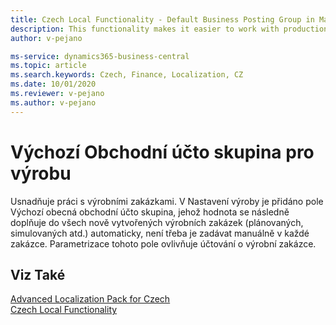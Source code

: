 ```yaml
---
title: Czech Local Functionality - Default Business Posting Group in Manufacturing | Microsoft Docs
description: This functionality makes it easier to work with production orders.
author: v-pejano

ms-service: dynamics365-business-central
ms.topic: article
ms.search.keywords: Czech, Finance, Localization, CZ
ms.date: 10/01/2020
ms.reviewer: v-pejano
ms.author: v-pejano
---
```


# Výchozí Obchodní účto skupina pro výrobu
Usnadňuje práci s výrobními zakázkami. V Nastavení výroby je přidáno pole Výchozí obecná obchodní účto skupina, jehož hodnota se následně doplňuje do všech nově vytvořených výrobních zakázek (plánovaných, simulovaných atd.) automaticky, není třeba je zadávat  manuálně v každé zakázce. Parametrizace tohoto pole ovlivňuje účtování o výrobní zakázce.


## Viz Také
 
[Advanced Localization Pack for Czech](ui-extensions-advanced-localization-pack-cz.md)  
[Czech Local Functionality](czech-local-functionality.md)
